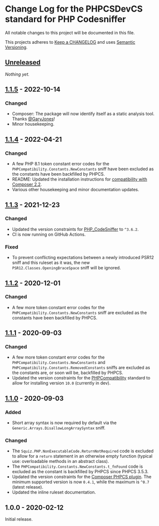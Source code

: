 # Change Log for the PHPCSDevCS standard for PHP Codesniffer

All notable changes to this project will be documented in this file.

This projects adheres to [Keep a CHANGELOG](http://keepachangelog.com/) and uses [Semantic Versioning](http://semver.org/).


## [Unreleased]

_Nothing yet._


## [1.1.5] - 2022-10-14

### Changed
- Composer: The package will now identify itself as a static analysis tool. Thanks [@GaryJones]!
- Minor housekeeping.

## [1.1.4] - 2022-04-21

### Changed
- A few PHP 8.1 token constant error codes for the `PHPCompatibility.Constants.NewConstants` sniff have been excluded as the constants have been backfilled by PHPCS.
- README: Updated the installation instructions for [compatibility with Composer 2.2][composer22announce].
- Various other housekeeping and minor documentation updates.

[composer22announce]: https://blog.packagist.com/composer-2-2/#more-secure-plugin-execution

## [1.1.3] - 2021-12-23

### Changed
- Updated the version constraints for [PHP_CodeSniffer] to `^3.6.2`.
- CI is now running on GitHub Actions.

### Fixed
- To prevent conflicting expectations between a newly introduced PSR12 sniff and this ruleset as it was, the new `PSR12.Classes.OpeningBraceSpace` sniff will be ignored.

## [1.1.2] - 2020-12-01

### Changed
- A few more token constant error codes for the `PHPCompatibility.Constants.NewConstants` sniff are excluded as the constants have been backfilled by PHPCS.

## [1.1.1] - 2020-09-03

### Changed
- A few more token constant error codes for the `PHPCompatibility.Constants.NewConstants` and `PHPCompatibility.Constants.RemovedConstants` sniffs are excluded as the constants are, or soon will be, backfilled by PHPCS.
- Updated the version constraints for the [PHPCompatibility] standard to allow for installing version `10.0` (currently in dev).

## [1.1.0] - 2020-09-03

### Added
- Short array syntax is now required by default via the `Generic.Arrays.DisallowLongArraySyntax` sniff.

### Changed
- The `Squiz.PHP.NonExecutableCode.ReturnNotRequired` code is excluded to allow for a `return` statement in an otherwise empty function (typical use: overloadable methods in an abstract class).
- The `PHPCompatibility.Constants.NewConstants.t_fnFound` code is excluded as the constant is backfilled by PHPCS since PHPCS 3.5.3.
- Updated the version constraints for the [Composer PHPCS plugin]. The minimum supported version is now `0.4.1`, while the maximum is `^0.7` (latest release).
- Updated the inline ruleset documentation.

## 1.0.0 - 2020-02-12

Initial release.

[Composer PHPCS plugin]: https://github.com/PHPCSStandards/composer-installer
[PHP_CodeSniffer]: https://github.com/squizlabs/php_codesniffer/
[PHPCompatibility]: https://github.com/PHPCompatibility/PHPCompatibility

[Unreleased]: https://github.com/PHPCSStandards/PHPCSDevCS/compare/main...HEAD
[1.1.5]: https://github.com/PHPCSStandards/PHPCSDevCS/compare/1.1.4...1.1.5
[1.1.4]: https://github.com/PHPCSStandards/PHPCSDevCS/compare/1.1.3...1.1.4
[1.1.3]: https://github.com/PHPCSStandards/PHPCSDevCS/compare/1.1.2...1.1.3
[1.1.2]: https://github.com/PHPCSStandards/PHPCSDevCS/compare/1.1.1...1.1.2
[1.1.1]: https://github.com/PHPCSStandards/PHPCSDevCS/compare/1.1.0...1.1.1
[1.1.0]: https://github.com/PHPCSStandards/PHPCSDevCS/compare/1.0.0...1.1.0

[@GaryJones]: https://github.com/GaryJones
